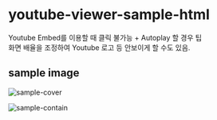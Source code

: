 # youtube-viewer-sample-html

Youtube Embed를 이용할 때 클릭 불가능 + Autoplay 할 경우 팁  
화면 배율을 조정하여 Youtube 로고 등 안보이게 할 수도 있음.

## sample image

![sample-cover](./images/sample-cover.png)

![sample-contain](./images/sample-contain.png)
